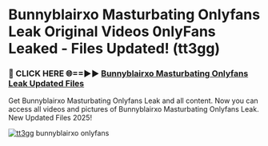 # Bunnyblairxo Masturbating Onlyfans Leak Original Videos 0nlyFans Leaked - Files Updated! (tt3gg)

<h3>🔴 CLICK HERE 🌐==►► <a href="https://tinyurl.com/2jnfzry5" rel="nofollow">Bunnyblairxo Masturbating Onlyfans Leak Updated Files</a></h3>

Get Bunnyblairxo Masturbating Onlyfans Leak and all content. Now you can access all videos and pictures of Bunnyblairxo Masturbating Onlyfans Leak. New Updated Files 2025!

[![tt3gg](https://i.imgur.com/GyGTBgg.gif)](https://tinyurl.com/2jnfzry5)
bunnyblairxo onlyfans